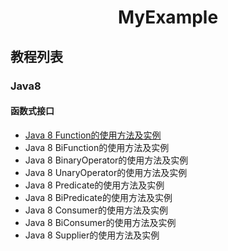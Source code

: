 <div align="center"><h1>MyExample</h1></div>

## 教程列表
### Java8
#### 函数式接口
+ [Java 8 Function的使用方法及实例](java8/functional-interface/function.md)
+ Java 8 BiFunction的使用方法及实例
+ Java 8 BinaryOperator的使用方法及实例
+ Java 8 UnaryOperator的使用方法及实例
+ Java 8 Predicate的使用方法及实例
+ Java 8 BiPredicate的使用方法及实例
+ Java 8 Consumer的使用方法及实例
+ Java 8 BiConsumer的使用方法及实例
+ Java 8 Supplier的使用方法及实例
